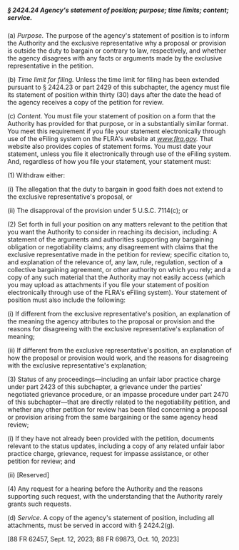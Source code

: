 ##### § 2424.24 Agency's statement of position; purpose; time limits; content; service. #####

(a) *Purpose.* The purpose of the agency's statement of position is to inform the Authority and the exclusive representative why a proposal or provision is outside the duty to bargain or contrary to law, respectively, and whether the agency disagrees with any facts or arguments made by the exclusive representative in the petition.

(b) *Time limit for filing.* Unless the time limit for filing has been extended pursuant to § 2424.23 or part 2429 of this subchapter, the agency must file its statement of position within thirty (30) days after the date the head of the agency receives a copy of the petition for review.

(c) *Content.* You must file your statement of position on a form that the Authority has provided for that purpose, or in a substantially similar format. You meet this requirement if you file your statement electronically through use of the eFiling system on the FLRA's website at *www.flra.gov.* That website also provides copies of statement forms. You must date your statement, unless you file it electronically through use of the eFiling system. And, regardless of how you file your statement, your statement must:

(1) Withdraw either:

(i) The allegation that the duty to bargain in good faith does not extend to the exclusive representative's proposal, or

(ii) The disapproval of the provision under 5 U.S.C. 7114(c); or

(2) Set forth in full your position on any matters relevant to the petition that you want the Authority to consider in reaching its decision, including: A statement of the arguments and authorities supporting any bargaining obligation or negotiability claims; any disagreement with claims that the exclusive representative made in the petition for review; specific citation to, and explanation of the relevance of, any law, rule, regulation, section of a collective bargaining agreement, or other authority on which you rely; and a copy of any such material that the Authority may not easily access (which you may upload as attachments if you file your statement of position electronically through use of the FLRA's eFiling system). Your statement of position must also include the following:

(i) If different from the exclusive representative's position, an explanation of the meaning the agency attributes to the proposal or provision and the reasons for disagreeing with the exclusive representative's explanation of meaning;

(ii) If different from the exclusive representative's position, an explanation of how the proposal or provision would work, and the reasons for disagreeing with the exclusive representative's explanation;

(3) Status of any proceedings—including an unfair labor practice charge under part 2423 of this subchapter, a grievance under the parties' negotiated grievance procedure, or an impasse procedure under part 2470 of this subchapter—that are directly related to the negotiability petition, and whether any other petition for review has been filed concerning a proposal or provision arising from the same bargaining or the same agency head review;

(i) If they have not already been provided with the petition, documents relevant to the status updates, including a copy of any related unfair labor practice charge, grievance, request for impasse assistance, or other petition for review; and

(ii) [Reserved]

(4) Any request for a hearing before the Authority and the reasons supporting such request, with the understanding that the Authority rarely grants such requests.

(d) *Service.* A copy of the agency's statement of position, including all attachments, must be served in accord with § 2424.2(g).

[88 FR 62457, Sept. 12, 2023; 88 FR 69873, Oct. 10, 2023]